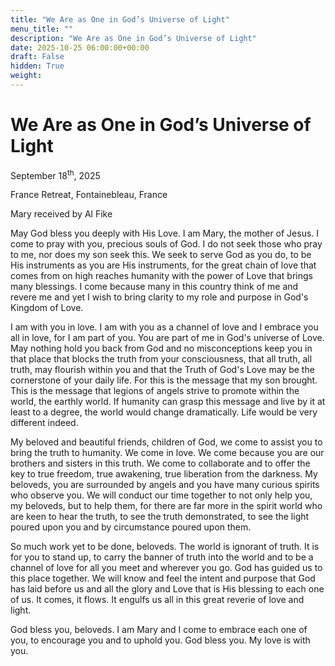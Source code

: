 ```yaml
---
title: "We Are as One in God’s Universe of Light"
menu_title: ""
description: "We Are as One in God’s Universe of Light"
date: 2025-10-25 06:00:00+00:00
draft: False
hidden: True
weight:
---
```

# We Are as One in God’s Universe of Light

September 18<sup>th</sup>, 2025

France Retreat, Fontainebleau, France

Mary received by Al Fike

May God bless you deeply with His Love. I am Mary, the mother of Jesus. I come to pray with you, precious souls of God. I do not seek those who pray to me, nor does my son seek this. We seek to serve God as you do, to be His instruments as you are His instruments, for the great chain of love that comes from on high reaches humanity with the power of Love that brings many blessings. I come because many in this country think of me and revere me and yet I wish to bring clarity to my role and purpose in God's Kingdom of Love.

I am with you in love. I am with you as a channel of love and I embrace you all in love, for I am part of you. You are part of me in God's universe of Love. May nothing hold you back from God and no misconceptions keep you in that place that blocks the truth from your consciousness, that all truth, all truth, may flourish within you and that the Truth of God's Love may be the cornerstone of your daily life. For this is the message that my son brought. This is the message that legions of angels strive to promote within the world, the earthly world. If humanity can grasp this message and live by it at least to a degree, the world would change dramatically. Life would be very different indeed.

My beloved and beautiful friends, children of God, we come to assist you to bring the truth to humanity. We come in love. We come because you are our brothers and sisters in this truth. We come to collaborate and to offer the key to true freedom, true awakening, true liberation from the darkness. My beloveds, you are surrounded by angels and you have many curious spirits who observe you. We will conduct our time together to not only help you, my beloveds, but to help them, for there are far more in the spirit world who are keen to hear the truth, to see the truth demonstrated, to see the light poured upon you and by circumstance poured upon them.

So much work yet to be done, beloveds. The world is ignorant of truth. It is for you to stand up, to carry the banner of truth into the world and to be a channel of love for all you meet and wherever you go. God has guided us to this place together. We will know and feel the intent and purpose that God has laid before us and all the glory and Love that is His blessing to each one of us. It comes, it flows. It engulfs us all in this great reverie of love and light.

God bless you, beloveds. I am Mary and I come to embrace each one of you, to encourage you and to uphold you. God bless you. My love is with you.
